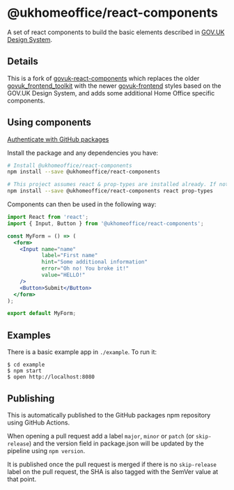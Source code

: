 # @ukhomeoffice/react-components

A set of react components to build the basic elements described in [GOV.UK Design System](https://design-system.service.gov.uk/).

## Details

This is a fork of [govuk-react-components](https://github.com/lennym/govuk-react-components) which replaces
the older [govuk_frontend_toolkit](https://github.com/alphagov/govuk_frontend_toolkit) with the newer
[govuk-frontend](https://github.com/alphagov/govuk-frontend) styles based on the GOV.UK Design System, and adds some
additional Home Office specific components.

## Using components

[Authenticate with GitHub packages](https://docs.github.com/en/packages/working-with-a-github-packages-registry/working-with-the-npm-registry#authenticating-with-a-personal-access-token)

Install the package and any dependencies you have:
```bash
# Install @ukhomeoffice/react-components
npm install --save @ukhomeoffice/react-components

# This project assumes react & prop-types are installed already. If not use the following
npm install --save @ukhomeoffice/react-components react prop-types
```

Components can then be used in the following way:
```jsx
import React from 'react';
import { Input, Button } from '@ukhomeoffice/react-components';

const MyForm = () => (
  <form>
    <Input name="name"
           label="First name"
           hint="Some additional information"
           error="Oh no! You broke it!"
           value="HELLO!"
    />
    <Button>Submit</Button>
  </form>
);

export default MyForm;
```

## Examples

There is a basic example app in `./example`. To run it:

```
$ cd example
$ npm start
$ open http://localhost:8080
```

## Publishing

This is automatically published to the GitHub packages npm repository using GitHub Actions.

When opening a pull request add a label `major`, `minor` or `patch` (or `skip-release`) and the version field in package.json will be updated by the pipeline using `npm version`.

It is published once the pull request is merged if there is no `skip-release` label on the pull request, the SHA is also tagged with the SemVer value at that point.
